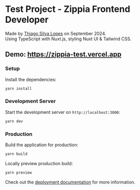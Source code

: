 # Test Project - Zippia Frontend Developer

Made by [Thiago Silva Lopes](https://github.com/thiagoow) on September 2024. <br />
Using TypeScript with Nuxt.js, styling Nuxt UI & Tailwind CSS.

## Demo: https://zippia-test.vercel.app

### Setup

Install the dependencies:

```bash
yarn install
```

### Development Server

Start the development server on `http://localhost:3000`:

```bash
yarn dev
```

### Production

Build the application for production:

```bash
yarn build
```

Locally preview production build:

```bash
yarn preview
```

Check out the [deployment documentation](https://nuxt.com/docs/getting-started/deployment) for more information.
